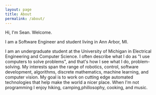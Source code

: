 ```yaml
---
layout: page
title: About
permalink: /about/
---
```


Hi, I'm Sean. Welcome.

I am a Software Engineer and student living in Ann Arbor, MI.

I am an undergraduate student at the University of Michigan in Electrical Engineering and Computer Science.
      I often describe what I do as "I use computers to solve problems", and that's how I see what I do, problem-solving.
      My interests span the range of robotics, control, software development, algorithms, discrete mathematics,
      machine learning, and computer vision.
      My goal is to work on cutting edge automated technologies that help make the world a nicer place.
      When I'm not programming I enjoy hiking, camping,phillosophy, cooking, and music.

